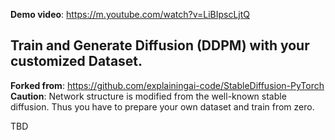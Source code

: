 **Demo video**: https://m.youtube.com/watch?v=LiBIpscLjtQ

## Train and Generate Diffusion (DDPM) with your customized Dataset.
**Forked from**: https://github.com/explainingai-code/StableDiffusion-PyTorch
**Caution**: Network structure is modified from the well-known stable diffusion. 
               Thus you have to prepare your own dataset and train from zero.

TBD
